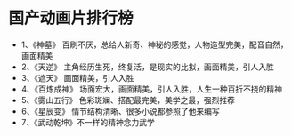 # 国产动画片排行榜
- 1、《神墓》 百刷不厌，总给人新奇、神秘的感觉，人物造型完美，配音自然，画面精美
- 2、《天逆》 主角经历生死，终复活，是现实的比拟，画面精美，引人入胜
- 3、《遮天》 画面精美，引人入胜
- 4、《百炼成神》 场面宏大，画面精美，引人入胜，人生一种百折不挠的精神
- 5、《雾山五行》 色彩斑斓、搭配最完美，美学之最，强烈推荐
- 6、《星辰变》 情节结构清晰、很多小说都参照了他来编写
- 7、《武动乾坤》不一样的精神念力武学
